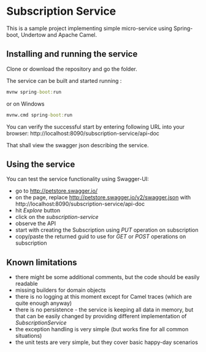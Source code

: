 # Subscription Service
This is a sample project implementing simple micro-service using Spring-boot, Undertow and Apache Camel.
## Installing and running the service
Clone or download the repository and go the folder.

The service can be built and started running :
```cmd
mvnw spring-boot:run
```
or on Windows
```cmd
mvnw.cmd spring-boot:run
```

You can verify the successful start by entering following URL into your browser:
http://localhost:8090/subscription-service/api-doc

That shall view the swagger json describing the service.
## Using the service
You can test the service functionality using Swagger-UI:
  - go to http://petstore.swagger.io/
  - on the page, replace http://petstore.swagger.io/v2/swagger.json with http://localhost:8090/subscription-service/api-doc
  - hit *Explore* button
  - click on the *subscription-service*
  - observe the API
  - start with creating the Subscription using *PUT* operation on subscription
  - copy/paste the returned guid to use for *GET* or *POST* operations on subscription

## Known limitations
  - there might be some additional comments, but the code should be easily readable
  - missing builders for domain objects
  - there is no logging at this moment except for Camel traces (which are quite enough anyway)
  - there is no persistence - the service is keeping all data in memory, but that can be easily changed by providing different implementation of *SubscriptionService*
  - the exception handling is very simple (but works fine for all common situations)
  - the unit tests are very simple, but they cover basic happy-day scenarios
